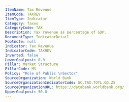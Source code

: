 ```yaml
---
ItemName: Tax Revenue
ItemCode: TAXREV
ItemType: Indicator
Category: Taxes
CategoryCode: TAX
Description: Tax revenue as percentage of GDP.
DocumentType: IndicatorDetail
Footnote: null
Indicator: Tax Revenue
IndicatorCode: TAXREV
Inverted: false
LowerGoalpost: 0.0
Pillar: Market Structure
PillarCode: MS
Policy: "Role of Public \nSector"
SourceOrganization: World Bank
SourceOrganizationIndicatorCode: GC.TAX.TOTL.GD.ZS
SourceOrganizationURL: https://databank.worldbank.org/
UpperGoalpost: 50.0
---
```


